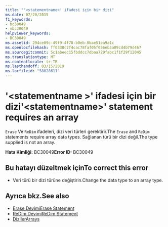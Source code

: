 ```yaml
---
title: "'<statementname>' ifadesi için bir dizi"
ms.date: 07/20/2015
f1_keywords:
- bc30049
- vbc30049
helpviewer_keywords:
- BC30049
ms.assetid: 294ce09c-49f9-4f78-b0eb-8bae51ea9a1c
ms.openlocfilehash: ff0338c2f4cac78faf05f056eb3a89cd4b79d467
ms.sourcegitcommit: 5c1abeec15fbddcc7dbaa729fabc1f1f29f12045
ms.translationtype: MT
ms.contentlocale: tr-TR
ms.lasthandoff: 03/15/2019
ms.locfileid: "58028611"
---
```

# <a name="statementname-statement-requires-an-array"></a><span data-ttu-id="289d6-102">'\<statementname >' ifadesi için bir dizi</span><span class="sxs-lookup"><span data-stu-id="289d6-102">'\<statementname>' statement requires an array</span></span>
<span data-ttu-id="289d6-103">`Erase` Ve `ReDim` ifadeleri, dizi veri türleri gerektirir.</span><span class="sxs-lookup"><span data-stu-id="289d6-103">The `Erase` and `ReDim` statements require array data types.</span></span> <span data-ttu-id="289d6-104">Sağlanan türü bir dizi değil.</span><span class="sxs-lookup"><span data-stu-id="289d6-104">The type supplied is not an array.</span></span>  
  
 <span data-ttu-id="289d6-105">**Hata Kimliği:** BC30049</span><span class="sxs-lookup"><span data-stu-id="289d6-105">**Error ID:** BC30049</span></span>  
  
## <a name="to-correct-this-error"></a><span data-ttu-id="289d6-106">Bu hatayı düzeltmek için</span><span class="sxs-lookup"><span data-stu-id="289d6-106">To correct this error</span></span>  
  
-   <span data-ttu-id="289d6-107">Veri türü bir dizi türüne değiştirin.</span><span class="sxs-lookup"><span data-stu-id="289d6-107">Change the data type to an array type.</span></span>  
  
## <a name="see-also"></a><span data-ttu-id="289d6-108">Ayrıca bkz.</span><span class="sxs-lookup"><span data-stu-id="289d6-108">See also</span></span>

- [<span data-ttu-id="289d6-109">Erase Deyimi</span><span class="sxs-lookup"><span data-stu-id="289d6-109">Erase Statement</span></span>](../../visual-basic/language-reference/statements/erase-statement.md)
- [<span data-ttu-id="289d6-110">ReDim Deyimi</span><span class="sxs-lookup"><span data-stu-id="289d6-110">ReDim Statement</span></span>](../../visual-basic/language-reference/statements/redim-statement.md)
- [<span data-ttu-id="289d6-111">Diziler</span><span class="sxs-lookup"><span data-stu-id="289d6-111">Arrays</span></span>](../../visual-basic/programming-guide/language-features/arrays/index.md)
